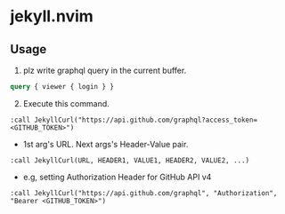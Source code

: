 # jekyll.nvim
## Usage
1. plz write graphql query in the current buffer.
``` graphql
query { viewer { login } }
```
2. Execute this command.
``` vim
:call JekyllCurl("https://api.github.com/graphql?access_token=<GITHUB_TOKEN>")
```

- 1st arg's URL. Next args's Header-Value pair.
``` vim
:call JekyllCurl(URL, HEADER1, VALUE1, HEADER2, VALUE2, ...)
```

- e.g, setting Authorization Header for GitHub API v4
``` vim
:call JekyllCurl("https://api.github.com/graphql", "Authorization", "Bearer <GITHUB_TOKEN>")
```
